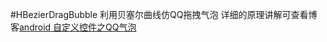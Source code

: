 #HBezierDragBubble
利用贝塞尔曲线仿QQ拖拽气泡
详细的原理讲解可查看博客[android 自定义控件之QQ气泡](https://blog.csdn.net/u013209460/article/details/83305761)